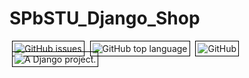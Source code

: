 # SPbSTU_Django_Shop

<html>
 <head>
  <meta charset="utf-8">
  <style>
   ul.hr {
    margin: 0; /* Обнуляем значение отступов */
    padding: 4px; /* Значение полей */
   }
   ul.hr li {
    display: inline; /* Отображать как строчный элемент */
    margin-right: 5px; /* Отступ слева */
    border: 1px solid #000; /* Рамка вокруг текста */
    padding: 3px; /* Поля вокруг текста */
   }
  </style>
 </head>
 <body>
  <ul class="hr">
    <li><img alt="GitHub issues" src="https://img.shields.io/github/issues/duxevy/SPbSTU_Django_Shop"></li>
    <li><img alt="GitHub top language" src="https://img.shields.io/github/languages/top/duxevy/SPbSTU_Django_Shop"></li>
    <li><img alt="GitHub" src="https://img.shields.io/github/license/duxevy/SPbSTU_Django_Shop"></li>
    <li><img src="https://www.djangoproject.com/m/img/badges/djangoproject120x25.gif" border="0" alt="A Django project." title="A Django project." /></li>
  </ul>
 <body>
</html>

